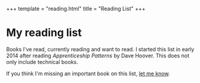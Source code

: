 +++
template = "reading.html"
title = "Reading List"
+++

# My reading list

Books I've read, currently reading and want to read. I started this list in early 2014 after reading *Apprenticeship Patterns* by Dave Hoover. This does not only include technical books.

If you think I'm missing an important book on this list, [let me know](http://twitter.com/philhansch).


